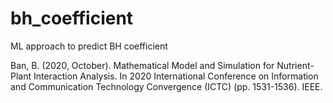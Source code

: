 # bh_coefficient
ML approach to predict BH coefficient

Ban, B. (2020, October). Mathematical Model and Simulation for Nutrient-Plant Interaction Analysis. In 2020 International Conference on Information and Communication Technology Convergence (ICTC) (pp. 1531-1536). IEEE.
